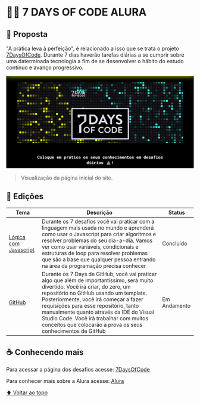 # 👨‍💻 7 DAYS OF CODE ALURA


## 🎯 Proposta

"A prática leva à perfeição", é relacionado a isso que se trata o projeto [7DaysOfCode](https://7daysofcode.io).
Durante 7 dias haverão tarefas diárias a se cumprir sobre uma daterminada tecnologia a fim de se desenvolver o hábito do estudo contínuo e avanço progressivo.

<a href="https://7daysofcode.io">
  <img src="images/7daysofcode.png" alt="imagem do site 7DaysOfCode">
</a>

> Visualização da página inicial do site.

## 🚀 Edições

Tema | Descrição | Status
|---|---|---
[Lógica com Javascript](desafios/logicaJavaScript) | Durante os 7 desafios você vai praticar com a linguagem mais usada no mundo e aprenderá como usar o Javascript para criar algoritmos e resolver problemas do seu dia-a-dia. Vamos ver como usar variáveis, condicionais e estruturas de loop para resolver problemas que são a base que qualquer pessoa entrando na área da programação precisa conhecer | Concluído
[GitHub](https://github.com/LucasHenrique-dev/Semana-GitHub-Alura) | Durante os 7 Days de GitHub, você vai praticar algo que além de importantíssimo, será muito divertido. Você irá criar, do zero, um repositório no GitHub usando um template. Posteriormente, você irá começar a fazer requisições para esse repositório, tanto manualmente quanto através da IDE do Visual Studio Code. Você irá trabalhar com muitos conceitos que colocarão à prova os seus conhecimentos de GitHub | Em Andamento

## ☕ Conhecendo mais

Para acessar a página dos desafios acesse: [7DaysOfCode](https://7daysofcode.io)

Para conhecer mais sobre a Alura acesse: [Alura](https://www.alura.com.br)

[⬆ Voltar ao topo](#-7-days-of-code-alura)
